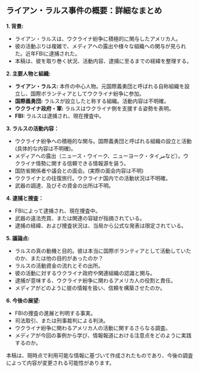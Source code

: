 ## ライアン・ラルス事件の概要：詳細なまとめ

**1. 背景:**

*   ライアン・ラルスは、ウクライナ紛争に積極的に関与したアメリカ人。
*   彼の活動ぶりは複雑で、メディアへの露出や様々な組織への関与が見られた。近年FBIに逮捕された。
*   本稿は、彼を取り巻く状況、活動内容、逮捕に至るまでの経緯を整理する。

**2. 主要人物と組織:**

*   **ライアン・ラルス:** 本件の中心人物。元国際義勇団と呼ばれる自称組織を設立し、国際ボランティアとしてウクライナ紛争に参加。
*   **国際義勇団:** ラルスが設立したと称する組織。活動内容は不明確。
*   **ウクライナ政府・軍:** ラルスはウクライナ側を支援する姿勢を表明。
*   **FBI:** ラルスは逮捕され、現在捜査中。

**3. ラルスの活動内容：**

*   ウクライナ紛争への積極的な関与。国際義勇団と呼ばれる組織の設立と活動 (具体的な内容は不明確)。
*   メディアへの露出（ニュース・ウイーク、ニューヨーク・タイمزなど）。ウクライナ情勢に関する信頼できる情報源を装う。
*   国防省関係者や議会との面会。(実際の面会内容は不明)
*   ウクライナとの往復旅行。ウクライナ国内での活動状況は不明確。
*   武器の調達、及びその資金の出所は不明。

**4. 逮捕と捜査：**

*   FBIによって逮捕され、現在捜査中。
*   武器の違法売買、または関連の容疑が指摘されている。
*   逮捕の経緯、および捜査状況は、当局から公式な発表は限定されている。

**5. 議論点:**

*   ラルスの真の動機と目的。彼は本当に国際ボランティアとして活動していたのか、または他の目的があったのか？
*   ラルスの活動資金の流れとその出所。
*   彼の活動に対するウクライナ政府や関連組織の認識と関与。
*   逮捕が意味する、ウクライナ紛争に関わるアメリカ人の役割と責任。
*   メディアがどのように彼の情報を扱い、信頼を構築させたのか。

**6. 今後の展望:**

*   FBIの捜査の進展と判明する事実。
*   司法取引、または刑事裁判による判決。
*   ウクライナ紛争に関わるアメリカ人の活動に関するさらなる調査。
*   メディアが今回の事例から学び、情報報道における注意点をどのように実践するのか。

本稿は、現時点で利用可能な情報に基づいて作成されたものであり、今後の調査によって内容が変更される可能性があります。